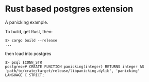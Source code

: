# Rust based postgres extension

A panicking example.

To build, get Rust, then:

```console
$> cargo build --release
...
```

then load into postgres

```console
$> psql $CONN_STR
postgres=# CREATE FUNCTION panicking(integer) RETURNS integer AS 'path/to/crate/target/release/libpanicking.dylib', 'panicking' LANGUAGE C STRICT;
```